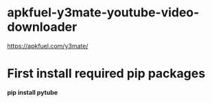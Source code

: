 # apkfuel-y3mate-youtube-video-downloader
https://apkfuel.com/y3mate/

# First install required pip packages
**pip install pytube**
